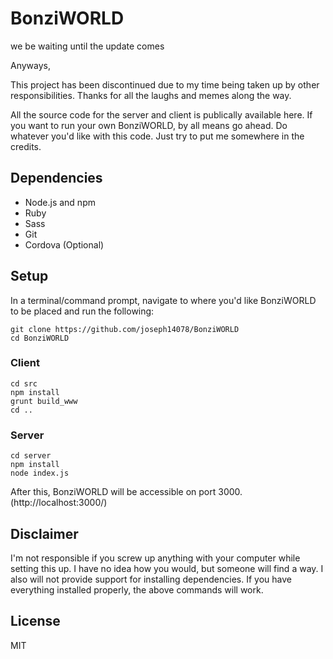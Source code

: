 # BonziWORLD

we be waiting until the update comes

Anyways,

This project has been discontinued due to my time being taken up by other responsibilities. Thanks for all the laughs and memes along the way.

All the source code for the server and client is publically available here. If you want to run your own BonziWORLD, by all means go ahead. Do whatever you'd like with this code. Just try to put me somewhere in the credits.

## Dependencies
- Node.js and npm
- Ruby
- Sass
- Git
- Cordova (Optional)

## Setup
In a terminal/command prompt, navigate to where you'd like BonziWORLD to be placed and run the following:
```
git clone https://github.com/joseph14078/BonziWORLD
cd BonziWORLD
```

### Client
```
cd src
npm install
grunt build_www
cd ..
```

### Server
```
cd server
npm install
node index.js
```
After this, BonziWORLD will be accessible on port 3000. (http://localhost:3000/)

## Disclaimer
I'm not responsible if you screw up anything with your computer while setting this up. I have no idea how you would, but someone will find a way. I also will not provide support for installing dependencies. If you have everything installed properly, the above commands will work.

## License
MIT
